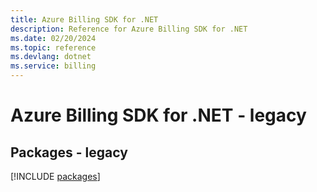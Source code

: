 ```yaml
---
title: Azure Billing SDK for .NET
description: Reference for Azure Billing SDK for .NET
ms.date: 02/20/2024
ms.topic: reference
ms.devlang: dotnet
ms.service: billing
---
```

# Azure Billing SDK for .NET - legacy
## Packages - legacy
[!INCLUDE [packages](billing-index.md)]